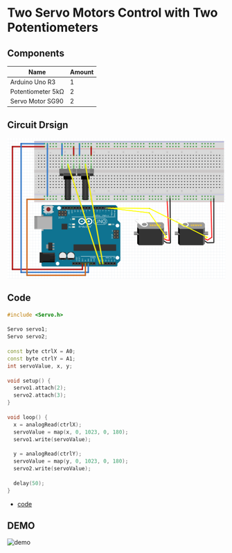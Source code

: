 # Two Servo Motors Control with Two Potentiometers

## Components
|Name|Amount|
|-|-|
|Arduino Uno R3|1|
|Potentiometer 5kΩ|2|
|Servo Motor SG90|2|

## Circuit Drsign
![circuit_design](https://github.com/Offliners/Arduino-Projects/blob/main/Projects/012/012_circuit_design.PNG)

## Code
```C++
#include <Servo.h>
  
Servo servo1;
Servo servo2;

const byte ctrlX = A0;
const byte ctrlY = A1;
int servoValue, x, y;
  
void setup() {
  servo1.attach(2);
  servo2.attach(3);
}
  
void loop() {
  x = analogRead(ctrlX);
  servoValue = map(x, 0, 1023, 0, 180);
  servo1.write(servoValue);

  y = analogRead(ctrlY);
  servoValue = map(y, 0, 1023, 0, 180);
  servo2.write(servoValue);
  
  delay(50);  
}
```
* [code](012.ino)

## DEMO
![demo](https://github.com/Offliners/Arduino-Projects/blob/main/Projects/012/012_demo.gif)
